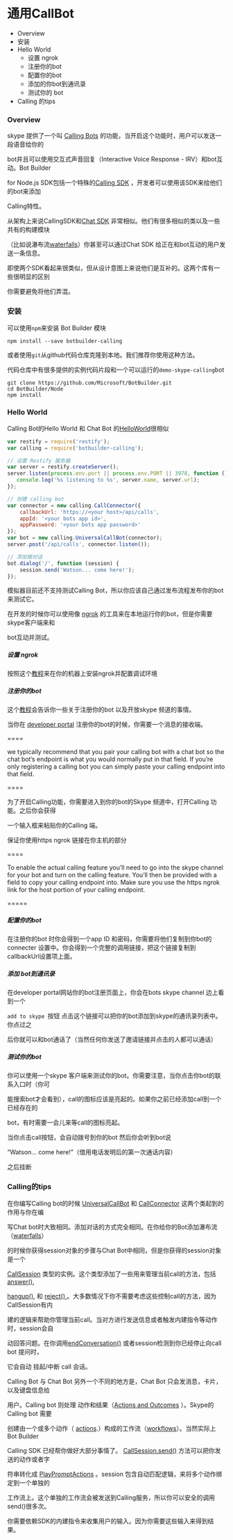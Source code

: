 # 通用CallBot

+ Overview
+ 安装
+ Hello World
  + 设置 ngrok
  + 注册你的bot
  + 配置你的bot
  + 添加的你bot到通讯录
  + 测试你的 bot
+ Calling 的tips







### Overview

skype 提供了一个叫  [Calling Bots](https://docs.botframework.com/en-us/skype/calling/) 的功能，当开启这个功能时，用户可以发送一段语音给你的

bot并且可以使用交互式声音回复（Interactive Voice Response - IRV）和bot互动。Bot Builder 

for Node.js SDK包括一个特殊的[Calling SDK](https://docs.botframework.com/en-us/node/builder/calling-reference/modules/_botbuilder_d_) ，开发者可以使用该SDK来给他们的bot来添加

Calling特性。



从架构上来说CallingSDK和[Chat SDK](https://docs.botframework.com/en-us/node/builder/chat-reference/modules/_botbuilder_d_) 非常相似。他们有很多相似的类以及一些共有的构建模块

（比如说瀑布流[waterfalls](https://docs.botframework.com/en-us/node/builder/chat/dialogs/#waterfall)）你甚至可以通过Chat SDK 给正在和bot互动的用户发送一条信息。

即使两个SDK看起来很类似，但从设计意图上来说他们是互补的。这两个库有一些很明显的区别

你需要避免将他们弄混。





### 安装

可以使用`npm`来安装 Bot Builder 模块

```
npm install --save botbuilder-calling
```



或者使用`git`从github代码仓库克隆到本地。我们推荐你使用这种方法。

代码仓库中有很多提供的实例代码片段和一个可以运行的`demo-skype-calling`bot 

```
git clone https://github.com/Microsoft/BotBuilder.git
cd BotBuilder/Node
npm install
```



### Hello World

Calling Bot的Hello World 和 Chat Bot 的[HelloWorld](https://docs.botframework.com/en-us/node/builder/guides/core-concepts/#hello-world)很相似

```javascript
var restify = require('restify');
var calling = require('botbuilder-calling');

// 设置 Restify 服务器
var server = restify.createServer();
server.listen(process.env.port || process.env.PORT || 3978, function () {
   console.log('%s listening to %s', server.name, server.url); 
});

// 创建 calling bot
var connector = new calling.CallConnector({
    callbackUrl: 'https://<your host>/api/calls',
    appId: '<your bots app id>',
    appPassword: '<your bots app password>'
});
var bot = new calling.UniversalCallBot(connector);
server.post('/api/calls', connector.listen());

// 添加根对话
bot.dialog('/', function (session) {
    session.send('Watson... come here!');
});
```



模拟器目前还不支持测试Calling Bot，所以你应该自己通过发布流程发布你的bot来测试它。

在开发的时候你可以使用像 [ngrok](https://ngrok.com/) 的工具来在本地运行你的bot，但是你需要skype客户端来和

bot互动并测试。



##### 设置 ngrok

按照这个[教程](https://docs.botframework.com/en-us/node/builder/guides/core-concepts/#debugging-locally-using-ngrok)来在你的机器上安装ngrok并配置调试环境





##### 注册你的bot

这个[教程](https://docs.botframework.com/en-us/directory/publishing/)会告诉你一些关于注册你的bot 以及开放skype 频道的事情。

当你在 [developer portal](http://www.botframework.com/)  注册你的bot的时候，你需要一个消息的接收端。

====

we typically recommend that you pair your calling bot with a chat bot so the chat bot’s endpoint is what you would normally put in that field. If you’re only registering a calling bot you can simply paste your calling endpoint into that field.

====

为了开启Calling功能，你需要进入到你的bot的Skype 频道中，打开Calling 功能。之后你会获得

一个输入框来粘贴你的Calling 端。

保证你使用https ngrok 链接在你主机的部分

====

To enable the actual calling feature you’ll need to go into the skype channel for your bot and turn on the calling feature. You’ll then be provided with a field to copy your calling endpoint into. Make sure you use the https ngrok link for the host portion of your calling endpoint.

=====

##### 配置你的bot

在注册你的bot 时你会得到一个app ID 和密码，你需要将他们复制到你bot的connecter 设置中。你会得到一个完整的调用链接，把这个链接复制到callbackUrl设置项上面。





##### 添加 bot到通讯录

在developer portal网站你的bot注册页面上，你会在bots skype channel 边上看到一个

`add to skype `按钮 点击这个链接可以把你的bot添加到skype的通讯录列表中。你点过之

后你就可以和bot通话了（当然任何你发送了邀请链接并点击的人都可以通话）





##### 测试你的bot

你可以使用一个skype 客户端来测试你的bot。你需要注意，当你点击你bot的联系入口时（你可

能搜索bot才会看到），call的图标应该是亮起的。如果你之前已经添加call到一个已经存在的

bot，有时需要一会儿来等call的图标亮起。



当你点击call按钮，会自动拨号到你的bot 然后你会听到bot说

“Watson… come here!”（借用电话发明后的第一次通话内容） 

之后挂断







### Calling的tips

在你编写Calling bot的时候 [UniversalCallBot](https://docs.botframework.com/en-us/node/builder/calling-reference/classes/_botbuilder_d_.universalcallbot) 和 [CallConnector](https://docs.botframework.com/en-us/node/builder/calling-reference/classes/_botbuilder_d_.callconnector) 这两个类起到的作用与你在编

写Chat bot时大致相同。添加对话的方式完全相同。在你给你的Bot添加瀑布流（[waterfalls](https://docs.botframework.com/en-us/node/builder/chat/dialogs/#waterfall)）

的时候你获得session对象的步骤与Chat Bot中相同，但是你获得的session对象是一个 

[CallSession](https://docs.botframework.com/en-us/node/builder/calling-reference/classes/_botbuilder_d_.callsession) 类型的实例。这个类型添加了一些用来管理当前call的方法，包括 [answer()](https://docs.botframework.com/en-us/node/builder/calling-reference/classes/_botbuilder_d_.callsession#answer), 

[hangup()](https://docs.botframework.com/en-us/node/builder/calling-reference/classes/_botbuilder_d_.callsession#hangup), 和 [reject() ](https://docs.botframework.com/en-us/node/builder/calling-reference/classes/_botbuilder_d_.callsession#reject) 。大多数情况下你不需要考虑这些控制call的方法，因为CallSession有内

建的逻辑来帮助你管理当前call。当对方进行发送信息或者触发内建指令等动作时，session会自

动回答问题。在你调用[endConversation()](https://docs.botframework.com/en-us/node/builder/calling-reference/classes/_botbuilder_d_.callsession#endconversation)  或者session检测到你已经停止向call bot 提问时，

它会自动 挂起/中断 call 会话。



Calling Bot 与 Chat Bot 另外一个不同的地方是，Chat Bot 只会发消息，卡片，以及键盘信息给

用户。Calling bot 则处理 动作和结果（[Actions and Outcomes](https://docs.botframework.com/en-us/skype/calling/#actions-and-outcomes) ）。Skype的Calling bot 需要

创建由一个或多个动作（ [actions](https://docs.botframework.com/en-us/node/builder/calling-reference/interfaces/_botbuilder_d_.iaction).）构成的工作流（[workflows](https://docs.botframework.com/en-us/node/builder/calling-reference/interfaces/_botbuilder_d_.iworkflow)）。当然实际上 Bot Builder 

Calling SDK 已经帮你做好大部分事情了。 [CallSession.send()](https://docs.botframework.com/en-us/node/builder/calling-reference/classes/_botbuilder_d_.callsession#send) 方法可以把你发送的动作或者字

符串转化成 [PlayPromptActions](https://docs.botframework.com/en-us/node/builder/calling-reference/classes/_botbuilder_d_.playpromptaction) 。session 包含自动匹配逻辑，来将多个动作绑定到一个单独的

工作流上。这个单独的工作流会被发送到Calling服务，所以你可以安全的调用send()很多次。

你需要依赖SDK的内建指令来收集用户的输入。因为你需要这些输入来得到结果。

